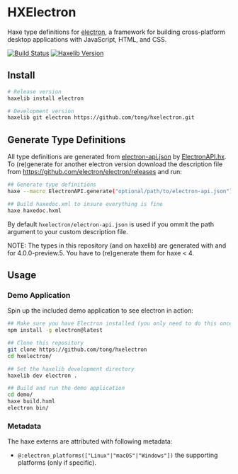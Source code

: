 
HXElectron
==========
Haxe type definitions for [electron](https://electronjs.org/), a framework for building cross-platform desktop applications with JavaScript, HTML, and CSS.

[![Build Status](https://img.shields.io/travis/tong/hxelectron/master.svg?style=flat-square)](https://travis-ci.org/tong/hxelectron) [![Haxelib Version](https://img.shields.io/github/tag/tong/hxelectron.svg?style=flat-square&colorA=EA8220&colorB=FBC707&label=haxelib)](http://lib.haxe.org/p/electron/)


## Install

```sh
# Release version
haxelib install electron

# Development version
haxelib git electron https://github.com/tong/hxelectron.git
```


## Generate Type Definitions

All type definitions are generated from [electron-api.json](electron-api.json) by [ElectronAPI.hx](ElectronAPI.hx).  
To (re)generate for another electron version download the description file from https://github.com/electron/electron/releases and run:

```sh
## Generate type definitions
haxe --macro ElectronAPI.generate("optional/path/to/electron-api.json")

## Build haxedoc.xml to insure everything is fine
haxe haxedoc.hxml
```

By default `hxelectron/electron-api.json` is used if you ommit the path argument to your custom description file.

NOTE: The types in this repository (and on haxelib) are generated with and for 4.0.0-preview.5.
You have to (re)generate them for haxe < 4.


## Usage

### Demo Application

Spin up the included demo application to see electron in action:

```sh
## Make sure you have Electron installed (you only need to do this once)
npm install -g electron@latest

## Clone this repository
git clone https://github.com/tong/hxelectron
cd hxelectron/

## Set the haxelib development directory
haxelib dev electron .

## Build and run the demo application
cd demo/
haxe build.hxml
electron bin/
```

### Metadata

The haxe externs are attributed with following metadata:
 - `@:electron_platforms(["Linux"|"macOS"|"Windows"])` the supporting platforms (only if specific).
